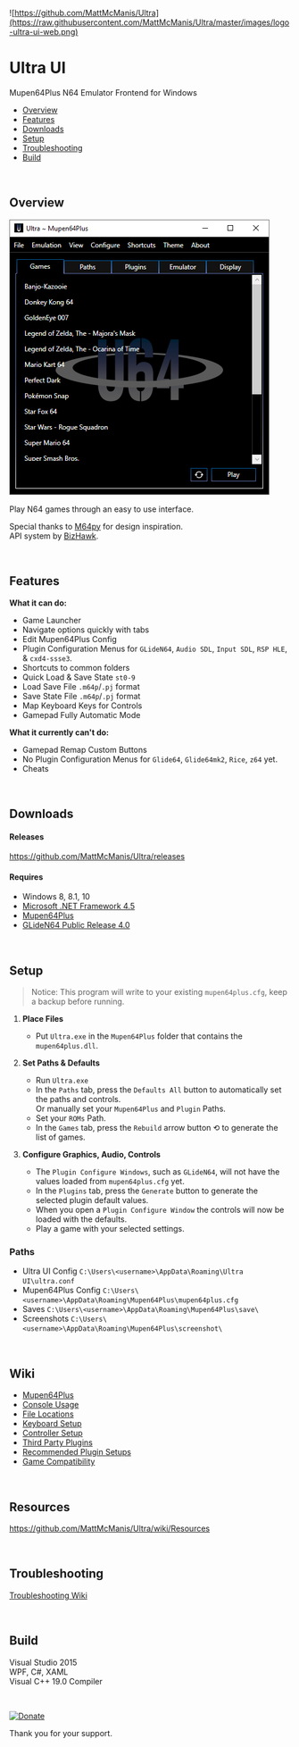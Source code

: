 ![https://github.com/MattMcManis/Ultra](https://raw.githubusercontent.com/MattMcManis/Ultra/master/images/logo-ultra-ui-web.png)

# Ultra UI
Mupen64Plus N64 Emulator Frontend for Windows

* [Overview](#overview)
* [Features](#features)
* [Downloads](#downloads)
* [Setup](#setup)
* [Troubleshooting](#troubleshooting)
* [Build](#build)

&nbsp;

## Overview

![Ultra UI](https://raw.githubusercontent.com/MattMcManis/Ultra/master/images/Ultra-UI-Screenshot-01.png)

Play N64 games through an easy to use interface.

Special thanks to [M64py](http://m64py.sourceforge.net) for design inspiration.  
API system by [BizHawk](https://github.com/TASVideos/BizHawk).

&nbsp;

## Features
**What it can do:**
* Game Launcher
* Navigate options quickly with tabs
* Edit Mupen64Plus Config
* Plugin Configuration Menus for `GLideN64`, `Audio SDL`, `Input SDL`, `RSP HLE`, & `cxd4-ssse3`.
* Shortcuts to common folders
* Quick Load & Save State `st0-9`
* Load Save File `.m64p`/`.pj` format
* Save State File `.m64p`/`.pj` format
* Map Keyboard Keys for Controls
* Gamepad Fully Automatic Mode

**What it currently can't do:**
* Gamepad Remap Custom Buttons
* No Plugin Configuration Menus for `Glide64`, `Glide64mk2`, `Rice`, `z64` yet.
* Cheats

&nbsp;

## Downloads
#### Releases
https://github.com/MattMcManis/Ultra/releases

#### Requires
* Windows 8, 8.1, 10
* [Microsoft .NET Framework 4.5](https://www.microsoft.com/en-us/download/details.aspx?id=30653)
* [Mupen64Plus](https://github.com/mupen64plus/mupen64plus-core/releases)
* [GLideN64 Public Release 4.0](https://github.com/gonetz/GLideN64/releases/tag/Public_Release_4_0)

&nbsp;

## Setup

> Notice: This program will write to your existing `mupen64plus.cfg`, keep a backup before running.

1. **Place Files**
    * Put `Ultra.exe` in the `Mupen64Plus` folder that contains the `mupen64plus.dll`.

2. **Set Paths & Defaults**
    * Run `Ultra.exe`
    * In the `Paths` tab, press the `Defaults All` button to automatically set the paths and controls.  
Or manually set your `Mupen64Plus` and `Plugin` Paths.
    * Set your `ROMs` Path.
    * In the `Games` tab, press the `Rebuild` arrow button &#10226; to generate the list of games.

3. **Configure Graphics, Audio, Controls**
    * The `Plugin Configure Windows`, such as `GLideN64`, will not have the values loaded from `mupen64plus.cfg` yet.
    * In the `Plugins` tab, press the `Generate` button to generate the selected plugin default values.
    * When you open a `Plugin Configure Window` the controls will now be loaded with the defaults.
    * Play a game with your selected settings.

### Paths

* Ultra UI Config `C:\Users\<username>\AppData\Roaming\Ultra UI\ultra.conf`
* Mupen64Plus Config `C:\Users\<username>\AppData\Roaming\Mupen64Plus\mupen64plus.cfg`
* Saves `C:\Users\<username>\AppData\Roaming\Mupen64Plus\save\`
* Screenshots `C:\Users\<username>\AppData\Roaming\Mupen64Plus\screenshot\`

&nbsp;

## Wiki

* [Mupen64Plus](https://mupen64plus.org/wiki/index.php/Mupen64Plus)
* [Console Usage](https://mupen64plus.org/wiki/index.php/UIConsoleUsage)
* [File Locations](https://mupen64plus.org/wiki/index.php/FileLocations)
* [Keyboard Setup](https://mupen64plus.org/wiki/index.php/KeyboardSetup)
* [Controller Setup](https://mupen64plus.org/wiki/index.php/ControllerSetup)
* [Third Party Plugins](https://mupen64plus.org/wiki/index.php/ThirdPartyPlugins)
* [Recommended Plugin Setups](http://emulation.gametechwiki.com/index.php/Mupen64Plus#Recommended_plugin_setups)
* [Game Compatibility](https://mupen64plus.org/wiki/index.php/GameCompatibility)

&nbsp;

## Resources

https://github.com/MattMcManis/Ultra/wiki/Resources

&nbsp;

## Troubleshooting

[Troubleshooting Wiki](https://github.com/MattMcManis/Ultra/wiki/Troubleshooting)

&nbsp;

## Build
Visual Studio 2015
<br />
WPF, C#, XAML
<br />
Visual C++ 19.0 Compiler

&nbsp;

[![Donate](https://img.shields.io/badge/Donate-PayPal-green.svg)](https://www.paypal.com/cgi-bin/webscr?cmd=_s-xclick&hosted_button_id=VTUE7KQ8RS3DN) 

Thank you for your support.